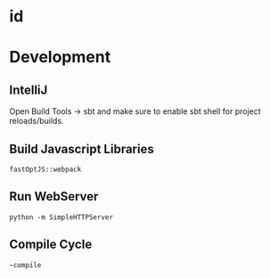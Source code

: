 # id

# Development

## IntelliJ

Open Build Tools -> sbt and make sure to enable sbt shell for project reloads/builds.

## Build Javascript Libraries

```
fastOptJS::webpack
```

## Run WebServer

```
python -m SimpleHTTPServer
```

## Compile Cycle

```
~compile
```
    

